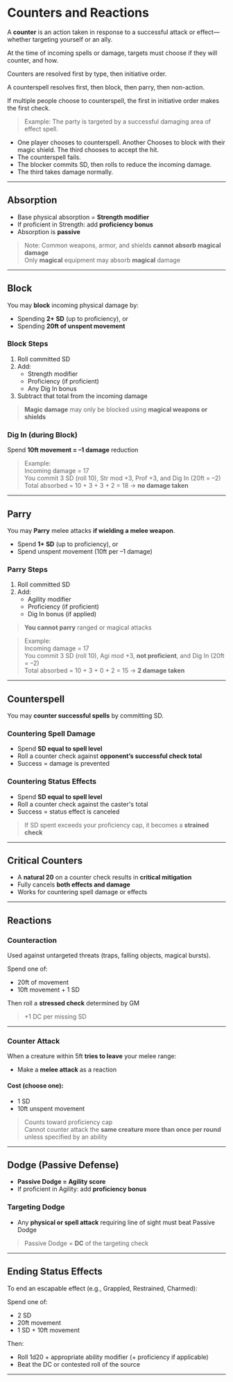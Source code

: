 # Counters and Reactions

A **counter** is an action taken in response to a successful attack or effect—whether targeting yourself or an ally.

At the time of incoming spells or damage, targets must choose if they will counter, and how.

Counters are resolved first by type, then initiative order.

A counterspell resolves first, then block, then parry, then non-action. 

If multiple people choose to counterspell, the first in initiative order makes the first check. 

>Example: The party is targeted by a successful damaging area of effect spell.
- One player chooses to counterspell. Another Chooses to block with their magic shield. The third chooses to accept the hit.
- The counterspell fails. 
- The blocker commits SD, then rolls to reduce the incoming damage.
- The third takes damage normally.

---

## Absorption

- Base physical absorption = **Strength modifier**
- If proficient in Strength: add **proficiency bonus**
- Absorption is **passive**

> Note: Common weapons, armor, and shields **cannot absorb magical damage**  
> Only **magical** equipment may absorb **magical** damage

---

## Block

You may **block** incoming physical damage by:

- Spending **2+ SD** (up to proficiency), or  
- Spending **20ft of unspent movement**

### Block Steps

1. Roll committed SD  
2. Add:
   - Strength modifier
   - Proficiency (if proficient)
   - Any Dig In bonus
3. Subtract that total from the incoming damage

> **Magic damage** may only be blocked using **magical weapons or shields**

### Dig In (during Block)

Spend **10ft movement = –1 damage** reduction

> Example:  
Incoming damage = 17  
You commit 3 SD (roll 10), Str mod +3, Prof +3, and Dig In (20ft = –2)  
Total absorbed = 10 + 3 + 3 + 2 = 18 → **no damage taken**

---

## Parry

You may **Parry** melee attacks **if wielding a melee weapon**.

- Spend **1+ SD** (up to proficiency), or  
- Spend unspent movement (10ft per –1 damage)

### Parry Steps

1. Roll committed SD  
2. Add:
   - Agility modifier
   - Proficiency (if proficient)
   - Dig In bonus (if applied)

> **You cannot parry** ranged or magical attacks

> Example:  
Incoming damage = 17  
You commit 3 SD (roll 10), Agi mod +3, **not proficient**, and Dig In (20ft = –2)  
Total absorbed = 10 + 3 + 0 + 2 = 15 → **2 damage taken**

---

## Counterspell

You may **counter successful spells** by committing SD.

### Countering Spell Damage

- Spend **SD equal to spell level**
- Roll a counter check against **opponent’s successful check total**
- Success = damage is prevented

### Countering Status Effects

- Spend **SD equal to spell level**
- Roll a counter check against the caster's total
- Success = status effect is canceled

> If SD spent exceeds your proficiency cap, it becomes a **strained check**

---

## Critical Counters

- A **natural 20** on a counter check results in **critical mitigation**
- Fully cancels **both effects and damage**
- Works for countering spell damage or effects

---

## Reactions

### Counteraction

Used against untargeted threats (traps, falling objects, magical bursts).

Spend one of:
- 20ft of movement
- 10ft movement + 1 SD

Then roll a **stressed check** determined by GM  
> +1 DC per missing SD

---

### Counter Attack

When a creature within 5ft **tries to leave** your melee range:

- Make a **melee attack** as a reaction

#### Cost (choose one):

- 1 SD  
- 10ft unspent movement

> Counts toward proficiency cap  
> Cannot counter attack the **same creature more than once per round** unless specified by an ability

---

## Dodge (Passive Defense)

- **Passive Dodge = Agility score**
- If proficient in Agility: add **proficiency bonus**

### Targeting Dodge

- Any **physical or spell attack** requiring line of sight must beat Passive Dodge

> Passive Dodge = **DC** of the targeting check

---

## Ending Status Effects

To end an escapable effect (e.g., Grappled, Restrained, Charmed):

Spend one of:
- 2 SD  
- 20ft movement  
- 1 SD + 10ft movement

Then:
- Roll 1d20 + appropriate ability modifier (+ proficiency if applicable)
- Beat the DC or contested roll of the source

---

